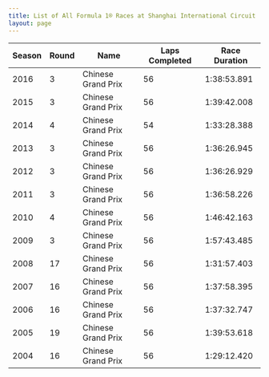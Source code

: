 ```yaml
---
title: List of All Formula 1® Races at Shanghai International Circuit
layout: page
---
```



| Season | Round | Name | Laps Completed | Race Duration |
|--|--|--|--|--|
| 2016 | 3 | Chinese Grand Prix | 56 | 1:38:53.891 |
| 2015 | 3 | Chinese Grand Prix | 56 | 1:39:42.008 |
| 2014 | 4 | Chinese Grand Prix | 54 | 1:33:28.388 |
| 2013 | 3 | Chinese Grand Prix | 56 | 1:36:26.945 |
| 2012 | 3 | Chinese Grand Prix | 56 | 1:36:26.929 |
| 2011 | 3 | Chinese Grand Prix | 56 | 1:36:58.226 |
| 2010 | 4 | Chinese Grand Prix | 56 | 1:46:42.163 |
| 2009 | 3 | Chinese Grand Prix | 56 | 1:57:43.485 |
| 2008 | 17 | Chinese Grand Prix | 56 | 1:31:57.403 |
| 2007 | 16 | Chinese Grand Prix | 56 | 1:37:58.395 |
| 2006 | 16 | Chinese Grand Prix | 56 | 1:37:32.747 |
| 2005 | 19 | Chinese Grand Prix | 56 | 1:39:53.618 |
| 2004 | 16 | Chinese Grand Prix | 56 | 1:29:12.420 |



